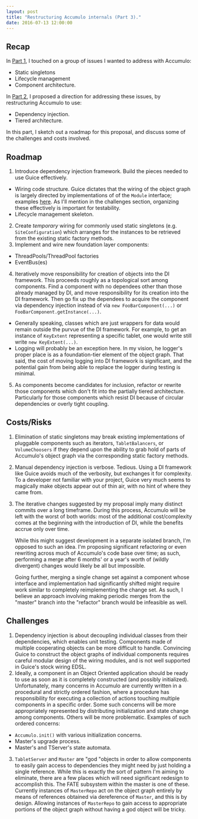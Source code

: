 ```yaml
---
layout: post
title: "Restructuring Accumulo internals (Part 3)."
date: 2016-07-13 12:00:00
---
```


Recap
-----
In [Part 1](/2016/07/12/Restructuring-Accumulo-Internals_part_1.html), I
touched on a group of issues I wanted to address with Accumulo:

* Static singletons
* Lifecycle management
* Component architecture.

In [Part 2](/2016/07/12/Restructuring-Accumulo-Internals_part_2.html), I proposed
a direction for addressing these issues, by restructuring Accumulo to use:

* Dependency injection.
* Tiered architecture. 

In this part, I sketch out a roadmap for this proposal, and discuss some of the
challenges and costs involved.

Roadmap
-------

1. Introduce dependency injection framework.  Build the pieces needed to use 
  Guice effectively.
 * Wiring code structure.  Guice dictates that the wiring of the object graph
   is largely directed by implementations of of the `Module` interface; examples
   [here](https://github.com/google/guice/wiki/GettingStarted).  As I'll mention
   in the challenges section, organizing these effectively is important for testability.
 * Lifecycle management skeleton.
2. Create *temporary* wiring for commonly used static singletons (e.g. `SiteConfiguration`)
   which arranges for the instances to be retrieved from the existing static factory methods.
3. Implement and wire new foundation layer components:
 * ThreadPools/ThreadPool factories
 * EventBus(es)
4. Iteratively move responsibility for creation of objects into the DI framework.  This
   proceeds roughly as a topological sort among components.  Find a component with 
   no dependees other than those already managed by DI, and move responsibility 
   for its creation into the DI framework.  Then go fix up the dependees to acquire 
   the component via dependency injection instead of via `new FooBarComponent(...)` or 
   `FooBarComponent.getInstance(...)`.
 * Generally speaking, classes which are just wrappers for data would remain outside
   the purvue of the DI framework.  For example, to get an instance of `KeyExtent`
   representing a specific tablet, one would write still write `new KeyExtent(...)`.
 * Logging will probably be an exception here.  In my vision, he logger's proper place
   is as a foundation-tier element of the object graph.  That said, the cost of moving 
   logging into DI framework is significant, and the potential gain from being able to 
   replace the logger during testing is minimal.
5. As components become candidates for inclusion, refactor or rewrite those 
   components which don't fit into the partially tiered architecture.  Particularly 
   for those components which resist DI because of circular dependencies or 
   overly tight coupling.

Costs/Risks
-----------
1. Elimination of static singletons may break existing implementations
   of pluggable components such as iterators, `TabletBalancers`, or `VolumeChoosers` if
   they depend upon the ability to grab hold of parts of Accumulo's object graph via
   the corresponding static factory methods.
2. Manual dependency injection is verbose.  Tedious. Using a DI framework like Guice 
   avoids much of the verbosity, but exchanges it for complexity.  To a developer 
   not familiar with your project, Guice very much seems to magically make 
   objects appear out of thin air, with no hint of where they came from.
3. The iterative changes suggested by my proposal imply many distinct commits over a
   long timeframe.  During this process, Accumulo will be left with the worst of both
   worlds: most of the additional cost/complexity comes at the beginning with the
   introduction of DI, while the benefits accrue only over time.

   While this might suggest development in a separate isolated branch, I'm
   opposed to such an idea.  I'm proposing significant refactoring or even rewriting
   across much of Accumulo's code base over time; as such, performing a merge after
   6 months' or a year's worth of (wildly divergent) changes would likely be all but 
   impossible.

   Going further, merging a single change set against a component whose
   interface and implementation had significantly shifted might require work similar
   to completely reimplementing the change set.  As such, I believe an approach involving
   making periodic merges from the "master" branch into the "refactor" branch would 
   be infeasible as well.

Challenges
----------
1. Dependency injection is about decoupling individual classes from their dependencies, 
   which enables unit testing.  Components made of multiple cooperating objects can
   be more difficult to handle. Convincing Guice to construct the object graphs of 
   individual components requires careful modular design of the wiring modules, and is 
   not well supported in Guice's stock wiring EDSL.
2. Ideally, a component in an Object Oriented application should be ready to use
   as soon as it is completely constructed (and possibly initialized).  Unfortunately,
   many concerns in Accumulo are currently written in a procedural and strictly ordered 
   fashion, where a procedure has responsibility for executing a collection of actions 
   touching multiple components in a specific order. Some such concerns will be more 
   appropriately represented by distributing initialization and state change among 
   components.  Others will be more problematic.  Examples of such ordered concerns:
 * `Accumulo.init()` with various initialization concerns.
 * Master's upgrade process.
 * Master's and TServer's state automata.

3. `TabletServer` and `Master` are "god "objects in order to allow components to easily
  gain access to dependencies they might need by just holding a single reference.  While
  this is exactly the sort of pattern I'm aiming to eliminate, there are a few places
  which will need significant redesign to accomplish this.  The FATE subsystem within the master
  is one of these.  Currently instances of `MasterRepo` act on the object graph entirely
  by means of references obtained via dereference of `Master`, and this is by design.
  Allowing instances of `MasterRepo` to gain access to appropriate portions of the
  object graph without having a god object will be tricky.
